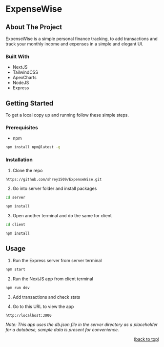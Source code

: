 <a name="readme-top"></a>

  
  

# ExpenseWise

  

<!-- ABOUT THE PROJECT -->

## About The Project

ExpenseWise is a simple personal finance tracking, to add transactions and track your monthly income and expenses in a simple and elegant UI. 
  
### Built With

- NextJS
- TailwindCSS
- ApexCharts
- NodeJS
- Express
  
  

<!-- GETTING STARTED -->

## Getting Started

To get a local copy up and running follow these simple steps.

### Prerequisites

* npm

```sh
npm install npm@latest -g
```

### Installation


1. Clone the repo

```sh
https://github.com/shrey1509/ExpenseWise.git
```

2. Go into server folder and install packages

```sh
cd server
```

```sh
npm install
```

3. Open another terminal and do the same for client

```sh
cd client
```

```sh
npm install
```

<!-- USAGE EXAMPLES -->

## Usage

1. Run the Express server from server terminal

```sh
npm start
```

2. Run the NextJS app from client terminal

```sh
npm run dev
```

3. Add transactions and check stats
   
4. Go to this URL to view the app

```sh
http://localhost:3000
```


_Note: This app uses the db.json file in the server directory as a placeholder for a database, sample data is present for convenience._




<p align="right">(<a href="#readme-top">back to top</a>)</p>

